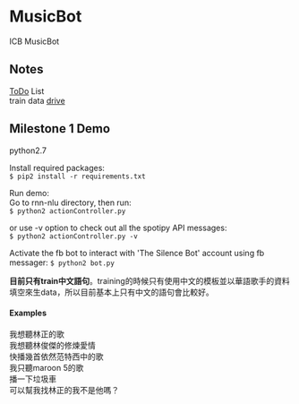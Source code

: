 # MusicBot
  ICB MusicBot
  
## Notes
  [ToDo](https://hackpad.com/ToDO-4zUPvo84Cr0) List  
  train data [drive](https://drive.google.com/open?id=0B6HG80vOD3w7NFdUbEUxQnBLRVk)
  
  
## Milestone 1 Demo

python2.7

Install required packages:  
`$ pip2 install -r requirements.txt`

Run demo:  
Go to rnn-nlu directory, then run:  
`$ python2 actionController.py`  

or use -v option to check out all the spotipy API messages:  
`$ python2 actionController.py -v`

Activate the fb bot to interact with 'The Silence Bot' account using fb messager:
`$ python2 bot.py`

**目前只有train中文語句**。training的時候只有使用中文的模板並以華語歌手的資料填空來生data，所以目前基本上只有中文的語句會比較好。

#### Examples
  我想聽林正的歌  
  我想聽林俊傑的修煉愛情  
  快播幾首依然范特西中的歌  
  我只聽maroon 5的歌  
  播一下垃圾車  
  可以幫我找林正的我不是他嗎？  
  
